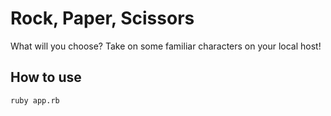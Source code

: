 # Rock, Paper, Scissors #

What will you choose? Take on some familiar characters on your local host!

## How to use ##

```shell
ruby app.rb
```
<!-- Instructions
-------

* Challenge time: rest of the day and weekend, until Monday 9am
* Feel free to use google, your notes, books, etc. but work on your own
* If you refer to the solution of another coach or student, please put a link to that in your README
* If you have a partial solution, **still check in a partial solution**
* You must submit a pull request to this repo with your code by 9am Monday morning

Task
----

Knowing how to build web applications is getting us almost there as web developers!

The Makers Academy Marketing Array ( **MAMA** ) have asked us to provide a game for them. Their daily grind is pretty tough and they need time to steam a little.

Your task is to provide a _Rock, Paper, Scissors_ game for them so they can play on the web with the following user stories:

```sh
As a marketeer
So that I can see my name in lights
I would like to register my name before playing an online game

As a marketeer
So that I can enjoy myself away from the daily grind
I would like to be able to play rock/paper/scissors
```

Hints on functionality

- the marketeer should be able to enter their name before the game
- the marketeer will be presented the choices (rock, paper and scissors)
- the marketeer can choose one option
- the game will choose a random option
- a winner will be declared


As usual please start by

* Forking this repo
* TEST driving development of your app


## Bonus level 1: Multiplayer

Change the game so that two marketeers can play against each other ( _yes there are two of them_ ).

## Bonus level 2: Rock, Paper, Scissors, Spock, Lizard

Use the _special_ rules ( _you can find them here http://en.wikipedia.org/wiki/Rock-paper-scissors-lizard-Spock_ )

## Basic Rules

- Rock beats Scissors
- Scissors beats Paper
- Paper beats Rock

In code review we'll be hoping to see:

* All tests passing
* High [Test coverage](https://github.com/makersacademy/course/blob/master/pills/test_coverage.md) (>95% is good)
* The code is elegant: every class has a clear responsibility, methods are short etc.

Reviewers will potentially be using this [code review rubric](docs/review.md).  Referring to this rubric in advance may make the challenge somewhat easier.  You should be the judge of how much challenge you want this weekend.

Notes on test coverage
----------------------

Please ensure you have the following **AT THE TOP** of your spec_helper.rb in order to have test coverage stats generated
on your pull request:

```ruby
require 'coveralls'
require 'simplecov'

SimpleCov.formatters = [
  SimpleCov::Formatter::HTMLFormatter,
  Coveralls::SimpleCov::Formatter
]
Coveralls.wear!
```

You can see your [test coverage](https://github.com/makersacademy/course/blob/master/pills/test_coverage.md) when you submit a pull request, and you can also get a summary locally by running:

```
$ coveralls report
```

This repo works with [Coveralls](https://coveralls.io/) to calculate test coverage statistics on each pull request.
 -->
